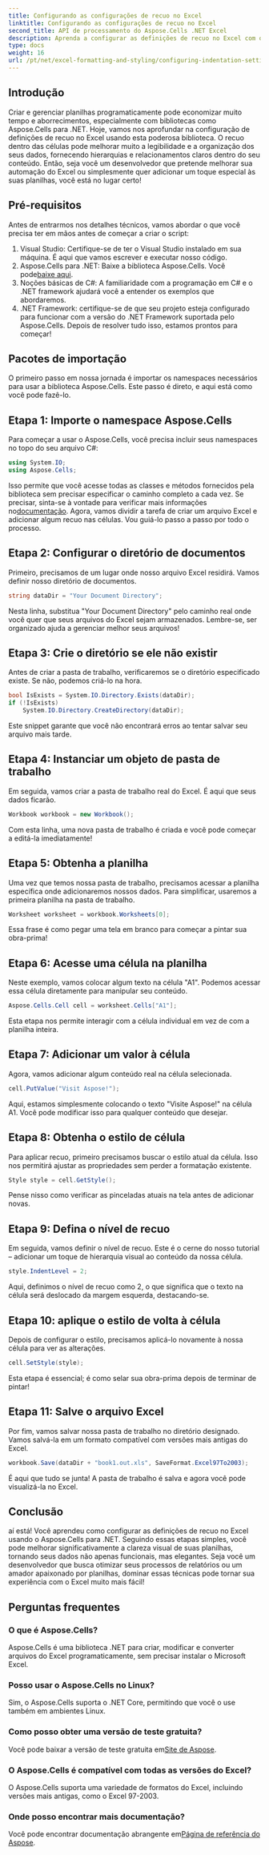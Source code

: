 ```yaml
---
title: Configurando as configurações de recuo no Excel
linktitle: Configurando as configurações de recuo no Excel
second_title: API de processamento do Aspose.Cells .NET Excel
description: Aprenda a configurar as definições de recuo no Excel com o Aspose.Cells para .NET. Guia passo a passo para aprimorar seus documentos do Excel sem esforço.
type: docs
weight: 16
url: /pt/net/excel-formatting-and-styling/configuring-indentation-settings/
---
```

## Introdução
Criar e gerenciar planilhas programaticamente pode economizar muito tempo e aborrecimentos, especialmente com bibliotecas como Aspose.Cells para .NET. Hoje, vamos nos aprofundar na configuração de definições de recuo no Excel usando esta poderosa biblioteca. O recuo dentro das células pode melhorar muito a legibilidade e a organização dos seus dados, fornecendo hierarquias e relacionamentos claros dentro do seu conteúdo. Então, seja você um desenvolvedor que pretende melhorar sua automação do Excel ou simplesmente quer adicionar um toque especial às suas planilhas, você está no lugar certo!
## Pré-requisitos
Antes de entrarmos nos detalhes técnicos, vamos abordar o que você precisa ter em mãos antes de começar a criar o script:
1. Visual Studio: Certifique-se de ter o Visual Studio instalado em sua máquina. É aqui que vamos escrever e executar nosso código.
2. Aspose.Cells para .NET: Baixe a biblioteca Aspose.Cells. Você pode[baixe aqui](https://releases.aspose.com/cells/net/).
3. Noções básicas de C#: A familiaridade com a programação em C# e o .NET framework ajudará você a entender os exemplos que abordaremos.
4. .NET Framework: certifique-se de que seu projeto esteja configurado para funcionar com a versão do .NET Framework suportada pelo Aspose.Cells.
Depois de resolver tudo isso, estamos prontos para começar!
## Pacotes de importação
O primeiro passo em nossa jornada é importar os namespaces necessários para usar a biblioteca Aspose.Cells. Este passo é direto, e aqui está como você pode fazê-lo.
## Etapa 1: Importe o namespace Aspose.Cells
Para começar a usar o Aspose.Cells, você precisa incluir seus namespaces no topo do seu arquivo C#:
```csharp
using System.IO;
using Aspose.Cells;
```
 Isso permite que você acesse todas as classes e métodos fornecidos pela biblioteca sem precisar especificar o caminho completo a cada vez. Se precisar, sinta-se à vontade para verificar mais informações no[documentação](https://reference.aspose.com/cells/net/).
Agora, vamos dividir a tarefa de criar um arquivo Excel e adicionar algum recuo nas células. Vou guiá-lo passo a passo por todo o processo.
## Etapa 2: Configurar o diretório de documentos
Primeiro, precisamos de um lugar onde nosso arquivo Excel residirá. Vamos definir nosso diretório de documentos.
```csharp
string dataDir = "Your Document Directory";
```
Nesta linha, substitua "Your Document Directory" pelo caminho real onde você quer que seus arquivos do Excel sejam armazenados. Lembre-se, ser organizado ajuda a gerenciar melhor seus arquivos!
## Etapa 3: Crie o diretório se ele não existir
Antes de criar a pasta de trabalho, verificaremos se o diretório especificado existe. Se não, podemos criá-lo na hora.
```csharp
bool IsExists = System.IO.Directory.Exists(dataDir);
if (!IsExists)
    System.IO.Directory.CreateDirectory(dataDir);
```
Este snippet garante que você não encontrará erros ao tentar salvar seu arquivo mais tarde.
## Etapa 4: Instanciar um objeto de pasta de trabalho
Em seguida, vamos criar a pasta de trabalho real do Excel. É aqui que seus dados ficarão.
```csharp
Workbook workbook = new Workbook();
```
Com esta linha, uma nova pasta de trabalho é criada e você pode começar a editá-la imediatamente!
## Etapa 5: Obtenha a planilha
Uma vez que temos nossa pasta de trabalho, precisamos acessar a planilha específica onde adicionaremos nossos dados. Para simplificar, usaremos a primeira planilha na pasta de trabalho.
```csharp
Worksheet worksheet = workbook.Worksheets[0];
```
Essa frase é como pegar uma tela em branco para começar a pintar sua obra-prima!
## Etapa 6: Acesse uma célula na planilha
Neste exemplo, vamos colocar algum texto na célula "A1". Podemos acessar essa célula diretamente para manipular seu conteúdo.
```csharp
Aspose.Cells.Cell cell = worksheet.Cells["A1"];
```
Esta etapa nos permite interagir com a célula individual em vez de com a planilha inteira.
## Etapa 7: Adicionar um valor à célula
Agora, vamos adicionar algum conteúdo real na célula selecionada.
```csharp
cell.PutValue("Visit Aspose!");
```
Aqui, estamos simplesmente colocando o texto "Visite Aspose!" na célula A1. Você pode modificar isso para qualquer conteúdo que desejar.
## Etapa 8: Obtenha o estilo de célula
Para aplicar recuo, primeiro precisamos buscar o estilo atual da célula. Isso nos permitirá ajustar as propriedades sem perder a formatação existente.
```csharp
Style style = cell.GetStyle();
```
Pense nisso como verificar as pinceladas atuais na tela antes de adicionar novas.
## Etapa 9: Defina o nível de recuo
Em seguida, vamos definir o nível de recuo. Este é o cerne do nosso tutorial – adicionar um toque de hierarquia visual ao conteúdo da nossa célula.
```csharp
style.IndentLevel = 2;
```
Aqui, definimos o nível de recuo como 2, o que significa que o texto na célula será deslocado da margem esquerda, destacando-se.
## Etapa 10: aplique o estilo de volta à célula
Depois de configurar o estilo, precisamos aplicá-lo novamente à nossa célula para ver as alterações.
```csharp
cell.SetStyle(style);
```
Esta etapa é essencial; é como selar sua obra-prima depois de terminar de pintar!
## Etapa 11: Salve o arquivo Excel
Por fim, vamos salvar nossa pasta de trabalho no diretório designado. Vamos salvá-la em um formato compatível com versões mais antigas do Excel.
```csharp
workbook.Save(dataDir + "book1.out.xls", SaveFormat.Excel97To2003);
```
É aqui que tudo se junta! A pasta de trabalho é salva e agora você pode visualizá-la no Excel.
## Conclusão
aí está! Você aprendeu como configurar as definições de recuo no Excel usando o Aspose.Cells para .NET. Seguindo essas etapas simples, você pode melhorar significativamente a clareza visual de suas planilhas, tornando seus dados não apenas funcionais, mas elegantes. Seja você um desenvolvedor que busca otimizar seus processos de relatórios ou um amador apaixonado por planilhas, dominar essas técnicas pode tornar sua experiência com o Excel muito mais fácil!
## Perguntas frequentes
### O que é Aspose.Cells?
Aspose.Cells é uma biblioteca .NET para criar, modificar e converter arquivos do Excel programaticamente, sem precisar instalar o Microsoft Excel.
### Posso usar o Aspose.Cells no Linux?
Sim, o Aspose.Cells suporta o .NET Core, permitindo que você o use também em ambientes Linux.
### Como posso obter uma versão de teste gratuita?
 Você pode baixar a versão de teste gratuita em[Site de Aspose](https://releases.aspose.com/).
### O Aspose.Cells é compatível com todas as versões do Excel?
O Aspose.Cells suporta uma variedade de formatos do Excel, incluindo versões mais antigas, como o Excel 97-2003.
### Onde posso encontrar mais documentação?
Você pode encontrar documentação abrangente em[Página de referência do Aspose](https://reference.aspose.com/cells/net/).